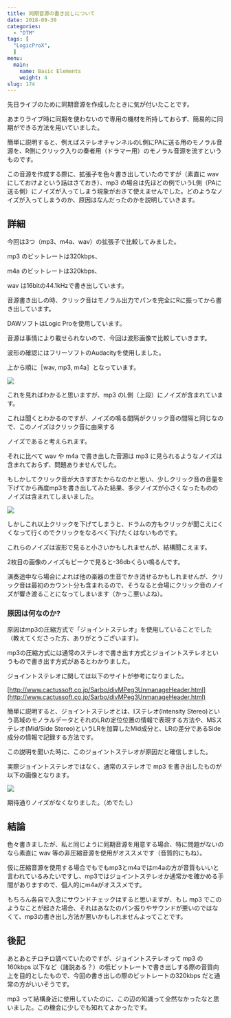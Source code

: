 ```yaml
---
title: 同期音源の書き出しについて
date: 2018-09-30
categories:
  - "DTM"
tags: [
  "LogicProX",
  ]
menu:
  main:
    name: Basic Elements
    weight: 4
slug: 174
---
```


先日ライブのために同期音源を作成したときに気が付いたことです。

あまりライブ時に同期を使わないので専用の機材を所持しておらず、簡易的に同期ができる方法を用いていました。

簡単に説明すると、例えばステレオチャンネルのL側にPAに送る用のモノラル音源を、R側にクリック入りの奏者用（ドラマー用）のモノラル音源を流すというものです。

この音源を作成する際に、拡張子を色々書き出していたのですが（素直に wav にしておけよという話はさておき）、mp3 の場合は先ほどの例でいうL側（PAに送る側）にノイズが入ってしまう現象がおきて使えませんでした。どのようなノイズが入ってしまうのか、原因はなんだったのかを説明していきます。

## 詳細

今回は3つ（mp3、m4a、wav）の拡張子で比較してみました。

mp3 のビットレートは320kbps、

m4a のビットレートは320kbps、

wav は16bitの44.1kHzで書き出しています。

音源書き出しの時、クリック音はモノラル出力でパンを完全にRに振ってから書き出しています。

DAWソフトはLogic Proを使用しています。

音源は事情により載せられないので、今回は波形画像で比較していきます。

波形の確認にはフリーソフトのAudacityを使用しました。

上から順に［wav, mp3, m4a］となっています。

![](https://cdn-ak.f.st-hatena.com/images/fotolife/K/Kanoe/20180930/20180930040740.png)

これを見ればわかると思いますが、mp3 のL側（上段）にノイズが含まれています。

これは聞くとわかるのですが、ノイズの鳴る間隔がクリック音の間隔と同じなので、このノイズはクリック音に由来する

ノイズであると考えられます。

それに比べて wav や m4a で書き出した音源は mp3 に見られるようなノイズは含まれておらず、問題ありませんでした。

もしかしてクリック音が大きすぎたからなのかと思い、少しクリック音の音量を下げてから再度mp3を書き出してみた結果、多少ノイズが小さくなったもののノイズは含まれてしまいました。

![](https://cdn-ak.f.st-hatena.com/images/fotolife/K/Kanoe/20180930/20180930041617.png)

しかしこれ以上クリックを下げてしまうと、ドラムの方もクリックが聞こえにくくなって行くのでクリックをなるべく下げたくはないものです。

これらのノイズは波形で見ると小さいかもしれませんが、結構聞こえます。

2枚目の画像のノイズもピークで見ると-36dbくらい鳴るんです。

演奏途中なら場合によれば他の楽器の生音でかき消せるかもしれませんが、クリック音は最初のカウント分も含まれるので、そうなると会場にクリック音のノイズが響き渡ることになってしまいます（かっこ悪いよね）。

### 原因は何なのか?

原因はmp3の圧縮方式で「ジョイントステレオ」を使用していることでした（教えてくださった方、ありがとうございます）。

mp3の圧縮方式には通常のステレオで書き出す方式とジョイントステレオというもので書き出す方式があるとわかりました。

ジョイントステレオに関しては以下のサイトが参考になりました。

[http://www.cactussoft.co.jp/Sarbo/divMPeg3UnmanageHeader.html](http://www.cactussoft.co.jp/Sarbo/divMPeg3UnmanageHeader.html)

簡単に説明すると、ジョイントステレオとは、Iステレオ(Intensity Stereo)という高域のモノラルデータとそれのLRの定位位置の情報で表現する方法や、MSステレオ(Mid/Side Stereo)というLRを加算したMid成分と、LRの差分であるSide成分の情報で記録する方法です。

この説明を聞いた時に、このジョイントステレオが原因だと確信しました。

実際ジョイントステレオではなく、通常のステレオで mp3 を書き出したものが以下の画像となります。

![](https://cdn-ak.f.st-hatena.com/images/fotolife/K/Kanoe/20180930/20180930151102.png)

期待通りノイズがなくなりました。（めでたし）

## 結論

色々書きましたが、私と同じように同期音源を用意する場合、特に問題がないのなら素直に wav 等の非圧縮音源を使用がオススメです（音質的にもね）。

仮に圧縮音源を使用する場合でもでもmp3とm4aではm4aの方が音質もいいと言われているみたいですし、mp3ではジョイントステレオか通常かを確かめる手間がありますので、個人的にm4aがオススメです。

もちろん各自で入念にサウンドチェックはすると思いますが、もし mp3 でこのようなことが起きた場合、それはあなたのパン振りやサウンドが悪いのではなくて、mp3の書き出し方法が悪いかもしれませんよってことです。

## 後記

あとあとチロチロ調べていたのですが、ジョイントステレオって mp3 の160kbps 以下など（諸説ある？）の低ビットレートで書き出しする際の音質向上を目的としたもので、今回の書き出しの際のビットレートの320kbps だと通常の方がいいそうです。

mp3 って結構身近に使用していたのに、この辺の知識って全然なかったなと思いました。この機会に少しでも知れてよかったです。